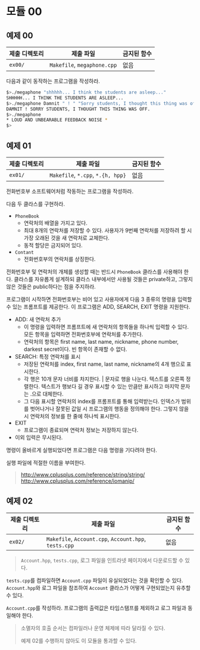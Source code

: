# 모듈 00

## 예제 00

|제출 디렉토리|제출 파일|금지된 함수|
|-------------|---------|-----------|
|`ex00/`|`Makefile`, `megaphone.cpp`|없음|

다음과 같이 동작하는 프로그램을 작성하라.

```bash
$>./megaphone "shhhhh... I think the students are asleep..."
SHHHHH... I THINK THE STUDENTS ARE ASLEEP...
$>./megaphone Damnit " ! " "Sorry students, I thought this thing was off."
DAMNIT ! SORRY STUDENTS, I THOUGHT THIS THING WAS OFF.
$>./megaphone
* LOUD AND UNBEARABLE FEEDBACK NOISE *
$>
```

## 예제 01

|제출 디렉토리|제출 파일|금지된 함수|
|-------------|---------|-----------|
|`ex01/`|`Makefile`, `*.cpp`, `*.{h, hpp}`|없음|

전화번호부 소프트웨어처럼 작동하는 프로그램을 작성하라.

다음 두 클라스를 구현하라.
- `PhoneBook`
  - 연락처의 배열을 가지고 있다.
  - 최대 8개의 연락처를 저장할 수 있다. 사용자가 9번째 연락처를 저장하려 할 시 가장 오래된 것을 새 연락처로 교체한다.
  - 동적 할당은 금지되어 있다.
- `Contant`
  - 전화번호부의 연락처를 상징한다.

전화번호부 및 연락처의 개체를 생성할 때는 반드시 `PhoneBook` 클라스를 사용해야 한다. 클라스를 자유롭게 설계하되 클라스 내부에서만 사용될 것들은 private하고, 그렇지 않은 것들은 public하다는 점을 주지하라.

프로그램이 시작하면 전화번호부는 비어 있고 사용자에게 다음 3 종류의 명령을 입력할 수 있는 프롬프트를 제공한다. 이 프로그램은 ADD, SEARCH, EXIT 명령을 지원한다.

- ADD: 새 연락처 추가
  - 이 명령을 입력하면 프롬프트에 새 연락처의 항목들을 하나씩 입력할 수 있다. 모든 항목을 입력하면 전화번호부에 연락처를 추가한다.
  - 연락처의 항목은 first name, last name, nickname, phone number, darkest secret이다. 빈 항목이 존재할 수 없다.
- SEARCH: 특정 연락처를 표시
  - 저장된 연락처를 index, first name, last name, nickname의 4개 행으로 표시한다.
  - 각 행은 10개 문자 너비를 차지한다. | 문자로 행을 나눈다. 텍스트를 오른쪽 정렬한다. 텍스트가 행보다 길 경우 표시할 수 있는 만큼만 표시하고 마지막 문자는 .으로 대체한다.
  - 그 다음 표시할 연락처의 index를 프롬프트를 통해 입력받는다. 인덱스가 범위를 벗어나거나 잘못된 값일 시 프로그램의 행동을 정의해야 한다. 그렇지 않을 시 연락처의 정보를 한 줄에 하나씩 표시한다.
- EXIT
  - 프로그램이 종료되며 연락처 정보는 저장하지 않는다.
- 이외 입력은 무시된다.

명령이 올바르게 실행되었다면 프로그램은 다음 명령을 기다려야 한다.

실행 파일에 적절한 이름을 부여한다.

> http://www.cplusplus.com/reference/string/string/
> http://www.cplusplus.com/reference/iomanip/

## 예제 02

|제출 디렉토리|제출 파일|금지된 함수|
|-------------|---------|-----------|
|`ex02/`|`Makefile`, `Account.cpp`, `Account.hpp`, `tests.cpp`|없음|

> `Account.hpp`, `tests.cpp`, 로그 파일을 인트라넷 페이지에서 다운로드할 수 있다.

`tests.cpp`를 컴파일하면 `Account.cpp` 파일이 유실되었다는 것을 확인할 수 있다. `Account.hpp`와 로그 파일을 참조하여 `Account` 클라스가 어떻게 구현되었는지 유추할 수 있다.

`Account.cpp`를 작성하라. 프로그램의 출력값은 타임스탬프를 제외하고 로그 파일과 동일해야 한다.

> 소멸자의 호출 순서는 컴파일러나 운영 체제에 따라 달라질 수 있다.
> 
> 예제 02를 수행하지 않아도 이 모듈을 통과할 수 있다.

